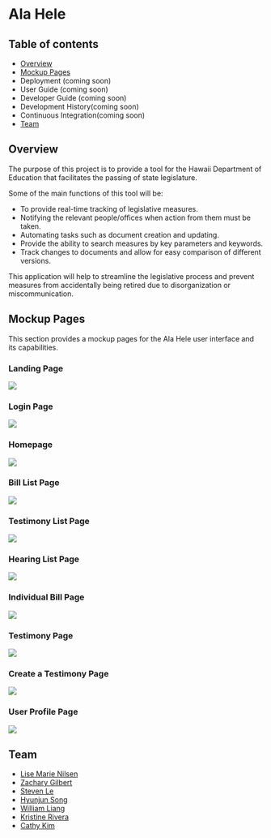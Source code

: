 # Ala Hele

## Table of contents

* [Overview](#overview)
* [Mockup Pages](#mockup-pages)
* Deployment (coming soon)
* User Guide (coming soon)
* Developer Guide (coming soon)
* Development History(coming soon)
* Continuous Integration(coming soon)
* [Team](#team)

## Overview

The purpose of this project is to provide a tool for the Hawaii Department of Education that facilitates the passing of state legislature.

Some of the main functions of this tool will be:

* To provide real-time tracking of legislative measures.
* Notifying the relevant people/offices when action from them must be taken.
* Automating tasks such as document creation and updating.
* Provide the ability to search measures by key parameters and keywords.
* Track changes to documents and allow for easy comparison of different versions.

This application will help to streamline the legislative process and prevent measures from accidentally being retired due to disorganization or miscommunication.

## Mockup Pages

This section provides a mockup pages for the Ala Hele user interface and its capabilities.

### Landing Page

![](images/screenshot_landing.png)

### Login Page

![](images/screenshot_login.png)

### Homepage

![](images/screenshot_homepage.png)

### Bill List Page

![](images/screenshot_billList.png)

### Testimony List Page

![](images/screenshot_testimonyList.png)

### Hearing List Page

![](images/screenshot_hearingList.png)

### Individual Bill Page

![](images/screenshot_bill.png)

### Testimony Page

![](images/screenshot_testimony.png)

### Create a Testimony Page

![](images/screenshot_createTestimony.png)

### User Profile Page

![](images/screenshot_profile.png)

## Team

* [Lise Marie Nilsen](https://github.com/lisemnilsen)
* [Zachary Gilbert](https://github.com/zakgilbert)
* [Steven Le](https://github.com/sle417)
* [Hyunjun Song](https://github.com/eric-song1773)
* [William Liang](https://github.com/William-Liang808)
* [Kristine Rivera](https://github.com/tineriver)
* [Cathy Kim](https://github.com/cathy-kim95)

